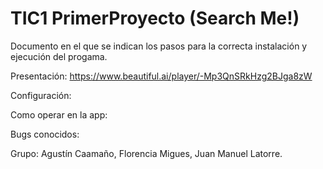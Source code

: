 # TIC1 PrimerProyecto (Search Me!)
Documento en el que se indican los pasos para la correcta instalación
y ejecución del progama.

Presentación: https://www.beautiful.ai/player/-Mp3QnSRkHzg2BJga8zW

Configuración:

Como operar en la app:

Bugs conocidos:

Grupo:
Agustín Caamaño, Florencia Migues, Juan Manuel Latorre.

